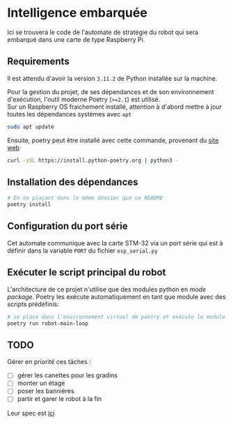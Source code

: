 # Intelligence embarquée

Ici se trouvera le code de l'automate de stratégie du robot qui sera embarqué
dans une carte de type Raspberry Pi.

## Requirements

Il est attendu d'avoir la version `3.11.2` de Python installée sur la machine.

Pour la gestion du projet, de ses dépendances et de son environnement
d'exécution, l'outil moderne Poetry (`>=2.1`) est utilisé.  
Sur un Raspberry OS fraichement installé, attention à d'abord mettre à jour
toutes les dépendances systèmes avec `apt`

```sh
sudo apt update
```

Ensuite, poetry peut être installé avec cette commande, provenant du [site
web](https://python-poetry.org/docs/#installing-with-the-official-installer)

```sh
curl -sSL https://install.python-poetry.org | python3 -
```

## Installation des dépendances

```sh
# En se plaçant dans le même dossier que ce README
poetry install
```

## Configuration du port série

Cet automate communique avec la carte STM-32 via un port série qui est à
définir dans la variable `PORT` du fichier `esp_serial.py`

## Exécuter le script principal du robot

L'architecture de ce projet n'utilise que des modules python en *mode package*.
Poetry les exécute automatiquement en tant que module avec des scripts
prédéfinis:

```sh
# se place dans l'environnement virtuel de poetry et exécute le module main
poetry run robot-main-loop
```


## TODO

Gérer en priorité ces tâches :

- [ ] gérer les canettes pour les gradins
- [ ] monter un étage
- [ ] poser les bannières
- [ ] partir et garer le robot à la fin

Leur spec est [ici](https://www.eurobot.org/wp-content/uploads/2024/10/Eurobot2025_Rules.pdf)
